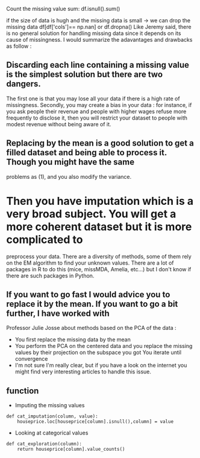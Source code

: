 Count the missing value sum:
  df.isnull().sum()
  
if the size of data is hugh and the missing data is small -> we can drop the missing data
  df[df['cols']== np.nan] or df.dropna()
Like Jeremy said, there is no general solution for handling missing data since it depends on
its cause of missingness. I would summarize the adavantages and drawbacks as follow :

## Discarding each line containing a missing value is the simplest solution but there are two dangers. 
The first one is that you may lose all your data if there is a high rate of missingness. Secondly, you may create a bias
in your data : for instance, if you ask people their revenue and people with higher wages refuse more frequently to disclose
it, then you will restrict your dataset to people with modest revenue without being aware of it.
## Replacing by the mean is a good solution to get a filled dataset and being able to process it. Though you might have the same
problems as (1), and you also modify the variance.
# Then you have imputation which is a very broad subject. You will get a more coherent dataset but it is more complicated to 
preprocess your data. There are a diversity of methods, some of them rely on the EM algorithm to find your unknown values.
There are a lot of packages in R to do this (mice, missMDA, Amelia, etc…) but I don't know if there are such packages in 
Python.
## If you want to go fast I would advice you to replace it by the mean. If you want to go a bit further, I have worked with 
Professor Julie Josse about methods based on the PCA of the data :

* You first replace the missing data by the mean
* You perform the PCA on the centered data and you replace the missing values by their projection on the subspace you got
You iterate until convergence
* I'm not sure I'm really clear, but if you have a look on the internet you might find very interesting articles to handle 
this issue.
## function
* Imputing the missing values
```
def cat_imputation(column, value):
    houseprice.loc[houseprice[column].isnull(),column] = value
```
* Looking at categorical values
```
def cat_exploration(column):
    return houseprice[column].value_counts()
```

